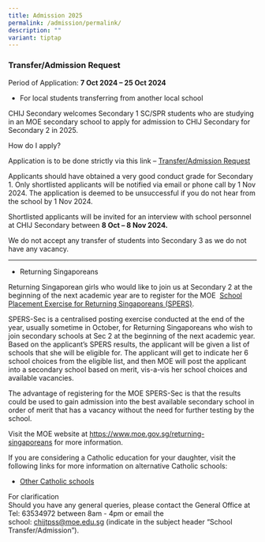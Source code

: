 ```yaml
---
title: Admission 2025
permalink: /admission/permalink/
description: ""
variant: tiptap
---
```

<h3>Transfer/Admission Request</h3>
<p>Period of Application: <strong>7 Oct 2024 – 25 Oct 2024</strong>
</p>
<ul data-tight="true" class="tight">
<li>
<p>For local students transferring from another local school</p>
</li>
</ul>
<p>CHIJ Secondary welcomes Secondary 1 SC/SPR students who are studying in
an MOE secondary school to apply for admission to CHIJ Secondary for Secondary
2 in 2025.</p>
<p>How do I apply?</p>
<p>Application is to be done strictly via this link –&nbsp;<a href="https://form.gov.sg/66f9f78833ca7980256e7677" rel="noopener noreferrer nofollow" target="_blank">Transfer/Admission Request</a>
</p>
<p>Applicants should have obtained a very good conduct grade for Secondary
1. Only shortlisted applicants will be notified via email or phone call
by 1 Nov 2024. The application is deemed to be unsuccessful if you do not
hear from the school by 1 Nov 2024.</p>
<p>Shortlisted applicants will be invited for an interview with school personnel
at CHIJ Secondary between <strong>8 Oct – 8 Nov 2024.</strong>
</p>
<p>We do not accept any transfer of students into Secondary 3 as we do not
have any vacancy.</p>
<hr>
<ul data-tight="true" class="tight">
<li>
<p>Returning Singaporeans</p>
</li>
</ul>
<p>Returning Singaporean girls who would like to join us at Secondary 2 at
the beginning of the next academic year are to register for the MOE&nbsp;
<a href="https://www.moe.gov.sg/returning-singaporeans" rel="noopener noreferrer nofollow" target="_blank">School Placement Exercise for Returning Singaporeans (SPERS)</a>.</p>
<p>SPERS-Sec is a centralised posting exercise conducted at the end of the
year, usually sometime in October, for Returning Singaporeans who wish
to join secondary schools at Sec 2 at the beginning of the next academic
year. Based on the applicant’s SPERS results, the applicant will be given
a list of schools that she will be eligible for. The applicant will get
to indicate her 6 school choices from the eligible list, and then MOE will
post the applicant into a secondary school based on merit, vis-a-vis her
school choices and available vacancies.</p>
<p>The advantage of registering for the MOE SPERS-Sec is that the results
could be used to gain admission into the best available secondary school
in order of merit that has a vacancy without the need for further testing
by the school.</p>
<p>Visit the MOE website at&nbsp;<a href="https://www.moe.gov.sg/returning-singaporeans" rel="noopener noreferrer nofollow" target="_blank">https://www.moe.gov.sg/returning-singaporeans</a>&nbsp;for
more information.</p>
<p>If you are considering a Catholic education for your daughter, visit the
following links for more information on alternative Catholic schools:</p>
<ul data-tight="true" class="tight">
<li>
<p><a href="https://accs.sg/directory/" rel="noopener noreferrer nofollow" target="_blank">Other Catholic schools</a>
</p>
</li>
</ul>
<p>For clarification
<br>Should you have any general queries, please contact the General Office
at Tel: 63534972 between 8am - 4pm or email the school:&nbsp;<a href="mailto:chijtpss@moe.edu.sg" rel="noopener noreferrer nofollow" target="_blank">chijtpss@moe.edu.sg</a>&nbsp;(indicate
in the subject header “School Transfer/Admission”).</p>